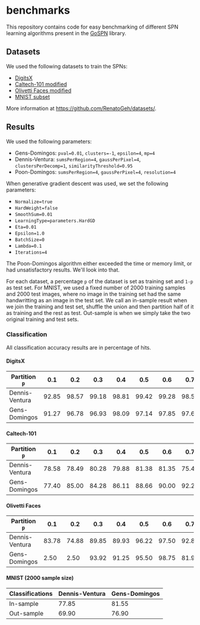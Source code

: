 # benchmarks

This repository contains code for easy benchmarking of different
SPN learning algorithms present in the
[GoSPN](https://github.com/RenatoGeh/gospn) library.

## Datasets

We used the following datasets to train the SPNs:

- [DigitsX](https://github.com/RenatoGeh/datasets/tree/master/digits_x)
- [Caltech-101 modified](https://github.com/RenatoGeh/datasets/tree/master/caltech_4bit)
- [Olivetti Faces modified](https://github.com/RenatoGeh/datasets/tree/master/olivetti_3bit)
- [MNIST subset](https://github.com/RenatoGeh/datasets/tree/master/mnist)

More information at https://github.com/RenatoGeh/datasets/.

## Results

We used the following parameters:

- Gens-Domingos: `pval=0.01`, `clusters=-1`, `epsilon=4`, `mp=4`
- Dennis-Ventura: `sumsPerRegion=4`, `gaussPerPixel=4`, `clustersPerDecomp=1`, `similarityThreshold=0.95`
- Poon-Domingos: `sumsPerRegion=4`, `gaussPerPixel=4`, `resolution=4`

When generative gradient descent was used, we set the following parameters:

* `Normalize=true`
* `HardWeight=false`
* `SmoothSum=0.01`
* `LearningType=parameters.HardGD`
* `Eta=0.01`
* `Epsilon=1.0`
* `BatchSize=0`
* `Lambda=0.1`
* `Iterations=4`

The Poon-Domingos algorithm either exceeded the time or memory limit, or
had unsatisfactory results. We'll look into that.

For each dataset, a percentage `p` of the dataset is set as training set and
`1-p` as test set. For MNIST, we used a fixed number of 2000 training
samples and 2000 test images, where no image in the training set had the
same handwritting as an image in the test set. We call an in-sample
result when we join the training and test set, shuffle the union and
then partition half of it as training and the rest as test. Out-sample
is when we simply take the two original training and test sets.

### Classification

All classification accuracy results are in percentage of hits.

#### DigitsX

Partition `p` | 0.1 | 0.2 | 0.3 | 0.4 | 0.5 | 0.6 | 0.7 | 0.8 | 0.9
--------------|-----|-----|-----|-----|-----|-----|-----|-----|----
Dennis-Ventura|92.85|98.57|99.18|98.81|99.42|99.28|98.57|93.33|88.75
Gens-Domingos |91.27|96.78|96.93|98.09|97.14|97.85|97.61|92.66|86.25

#### Caltech-101

Partition `p` | 0.1 | 0.2 | 0.3 | 0.4 | 0.5 | 0.6 | 0.7 | 0.8 | 0.9
--------------|-----|-----|-----|-----|-----|-----|-----|-----|----
Dennis-Ventura|78.58|78.49|80.28|79.88|81.38|81.35|75.45|74.78|75.75
Gens-Domingos |77.40|85.00|84.28|86.11|88.66|90.00|92.22|90.00|84.84

#### Olivetti Faces

Partition `p` | 0.1 | 0.2 | 0.3 | 0.4 | 0.5 | 0.6 | 0.7 | 0.8 | 0.9
--------------|-----|-----|-----|-----|-----|-----|-----|-----|----
Dennis-Ventura|83.78|74.88|89.85|89.93|96.22|97.50|92.89|50.00|60.93
Gens-Domingos | 2.50| 2.50|93.92|91.25|95.50|98.75|81.93|81.59|100.00

#### MNIST (2000 sample size)

Classifications|Dennis-Ventura|Gens-Domingos
---------------|--------------|-------------
In-sample|77.85|81.55
Out-sample|69.90|76.90
